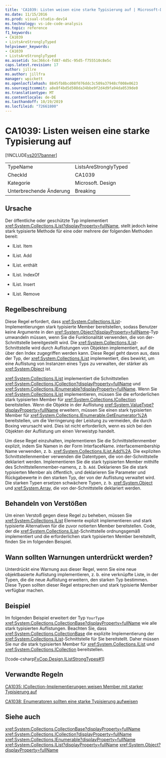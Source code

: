 ```yaml
---
title: 'CA1039: Listen weisen eine starke Typisierung auf | Microsoft-Dokumentation'
ms.date: 11/15/2016
ms.prod: visual-studio-dev14
ms.technology: vs-ide-code-analysis
ms.topic: reference
f1_keywords:
- CA1039
- ListsAreStronglyTyped
helpviewer_keywords:
- CA1039
- ListsAreStronglyTyped
ms.assetid: 5ac366c4-fd87-4d5c-95d5-f755510c8e5c
caps.latest.revision: 17
author: jillre
ms.author: jillfra
manager: wpickett
ms.openlocfilehash: 8845fb8bcd08f076ddc3c509a37948cf008e0623
ms.sourcegitcommit: a8e8f4bd5d508da34bbe9f2d4d9fa94da0539de0
ms.translationtype: MT
ms.contentlocale: de-DE
ms.lasthandoff: 10/19/2019
ms.locfileid: "72661800"
---
```

# <a name="ca1039-lists-are-strongly-typed"></a>CA1039: Listen weisen eine starke Typisierung auf
[!INCLUDE[vs2017banner](../includes/vs2017banner.md)]

|||
|-|-|
|TypeName|ListsAreStronglyTyped|
|CheckId|CA1039|
|Kategorie|Microsoft. Design|
|Unterbrechende Änderung|Breaking|

## <a name="cause"></a>Ursache
 Der öffentliche oder geschützte Typ implementiert <xref:System.Collections.IList?displayProperty=fullName>, stellt jedoch keine stark typisierte Methode für eine oder mehrere der folgenden Methoden bereit:

- IList. Item

- IList. Add

- IList. enthält

- IList. IndexOf

- IList. Insert

- IList. Remove

## <a name="rule-description"></a>Regelbeschreibung
 Diese Regel erfordert, dass <xref:System.Collections.IList>-Implementierungen stark typisierte Member bereitstellen, sodass Benutzer keine Argumente in den <xref:System.Object?displayProperty=fullName>-Typ umwandeln müssen, wenn Sie die Funktionalität verwenden, die von der-Schnittstelle bereitgestellt wird. Die <xref:System.Collections.IList>-Schnittstelle wird durch Auflistungen von Objekten implementiert, auf die über den Index zugegriffen werden kann. Diese Regel geht davon aus, dass der Typ, der <xref:System.Collections.IList> implementiert, dies bewirkt, um eine Auflistung von Instanzen eines Typs zu verwalten, der stärker als <xref:System.Object> ist.

 <xref:System.Collections.IList> implementiert die Schnittstellen <xref:System.Collections.ICollection?displayProperty=fullName> und <xref:System.Collections.IEnumerable?displayProperty=fullName>. Wenn Sie <xref:System.Collections.IList> implementieren, müssen Sie die erforderlichen stark typisierten Member für <xref:System.Collections.ICollection> bereitstellen. Wenn die Objekte in der Auflistung <xref:System.ValueType?displayProperty=fullName> erweitern, müssen Sie einen stark typisierten Member für <xref:System.Collections.IEnumerable.GetEnumerator%2A> bereitstellen, um die Verringerung der Leistung zu vermeiden, die durch Boxing verursacht wird. Dies ist nicht erforderlich, wenn es sich bei den Objekten der Auflistung um einen Verweistyp handelt.

 Um diese Regel einzuhalten, implementieren Sie die Schnittstellenmember explizit, indem Sie Namen in der Form InterfaceName. interfacemembership Name verwenden, z. b. <xref:System.Collections.IList.Add%2A>. Die expliziten Schnittstellenmember verwenden die Datentypen, die von der-Schnittstelle deklariert werden. Implementieren Sie die stark typisierten Member mithilfe des Schnittstellenmember-namens, z. b. `Add`. Deklarieren Sie die stark typisierten Member als öffentlich, und deklarieren Sie Parameter und Rückgabewerte in den starken Typ, der von der Auflistung verwaltet wird. Die starken Typen ersetzen schwächere Typen, z. b. <xref:System.Object> und <xref:System.Array>, die von der-Schnittstelle deklariert werden.

## <a name="how-to-fix-violations"></a>Behandeln von Verstößen
 Um einen Verstoß gegen diese Regel zu beheben, müssen Sie <xref:System.Collections.IList> Elemente explizit implementieren und stark typisierte Alternativen für die zuvor notierten Member bereitstellen. Code, der die <xref:System.Collections.IList>-Schnittstelle ordnungsgemäß implementiert und die erforderlichen stark typisierten Member bereitstellt, finden Sie im folgenden Beispiel.

## <a name="when-to-suppress-warnings"></a>Wann sollten Warnungen unterdrückt werden?
 Unterdrückt eine Warnung aus dieser Regel, wenn Sie eine neue objektbasierte Auflistung implementieren, z. b. eine verknüpfte Liste, in der Typen, die die neue Auflistung erweitern, den starken Typ bestimmen. Diese Typen sollten dieser Regel entsprechen und stark typisierte Member verfügbar machen.

## <a name="example"></a>Beispiel
 Im folgenden Beispiel erweitert der Typ `YourType` <xref:System.Collections.CollectionBase?displayProperty=fullName> wie alle stark typisierten Auflistungen. Beachten Sie, dass <xref:System.Collections.CollectionBase> die explizite Implementierung der <xref:System.Collections.IList>-Schnittstelle für Sie bereitstellt. Daher müssen Sie nur die stark typisierten Member für <xref:System.Collections.IList> und <xref:System.Collections.ICollection> bereitstellen.

 [!code-csharp[FxCop.Design.IListStrongTypes#1](../snippets/csharp/VS_Snippets_CodeAnalysis/FxCop.Design.IListStrongTypes/cs/FxCop.Design.IListStrongTypes.cs#1)]

## <a name="related-rules"></a>Verwandte Regeln
 [CA1035: ICollection-Implementierungen weisen Member mit starker Typisierung auf](../code-quality/ca1035-icollection-implementations-have-strongly-typed-members.md)

 [CA1038: Enumeratoren sollten eine starke Typisierung aufweisen](../code-quality/ca1038-enumerators-should-be-strongly-typed.md)

## <a name="see-also"></a>Siehe auch
 <xref:System.Collections.CollectionBase?displayProperty=fullName> <xref:System.Collections.ICollection?displayProperty=fullName>
 <xref:System.Collections.IEnumerable?displayProperty=fullName>
 <xref:System.Collections.IList?displayProperty=fullName>
 <xref:System.Object?displayProperty=fullName>
